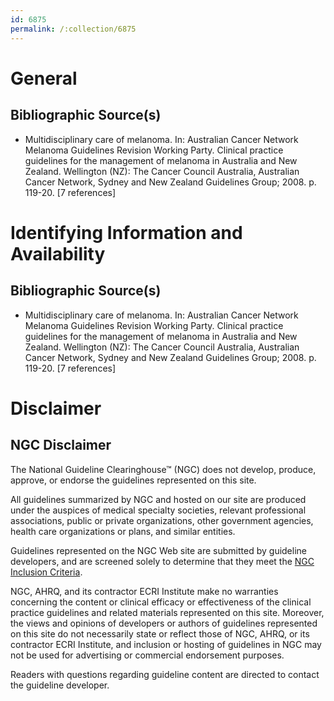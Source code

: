 ```yaml
---
id: 6875
permalink: /:collection/6875
---
```


# General

## Bibliographic Source(s)

- Multidisciplinary care of melanoma. In: Australian Cancer Network Melanoma Guidelines Revision Working Party. Clinical practice guidelines for the management of melanoma in Australia and New Zealand. Wellington (NZ): The Cancer Council Australia, Australian Cancer Network, Sydney and New Zealand Guidelines Group; 2008. p. 119-20. [7 references]

# Identifying Information and Availability

## Bibliographic Source(s)

- Multidisciplinary care of melanoma. In: Australian Cancer Network Melanoma Guidelines Revision Working Party. Clinical practice guidelines for the management of melanoma in Australia and New Zealand. Wellington (NZ): The Cancer Council Australia, Australian Cancer Network, Sydney and New Zealand Guidelines Group; 2008. p. 119-20. [7 references]

# Disclaimer

## NGC Disclaimer

The National Guideline Clearinghouse™ (NGC) does not develop, produce, approve, or endorse the guidelines represented on this site.

All guidelines summarized by NGC and hosted on our site are produced under the auspices of medical specialty societies, relevant professional associations, public or private organizations, other government agencies, health care organizations or plans, and similar entities.

Guidelines represented on the NGC Web site are submitted by guideline developers, and are screened solely to determine that they meet the [NGC Inclusion Criteria](/help-and-about/summaries/inclusion-criteria).

NGC, AHRQ, and its contractor ECRI Institute make no warranties concerning the content or clinical efficacy or effectiveness of the clinical practice guidelines and related materials represented on this site. Moreover, the views and opinions of developers or authors of guidelines represented on this site do not necessarily state or reflect those of NGC, AHRQ, or its contractor ECRI Institute, and inclusion or hosting of guidelines in NGC may not be used for advertising or commercial endorsement purposes.

Readers with questions regarding guideline content are directed to contact the guideline developer.

